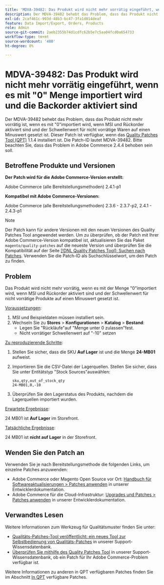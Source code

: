 ```yaml
---
title: 'MDVA-39482: Das Produkt wird nicht mehr vorrätig eingeführt, wenn es mit "0" Menge importiert wird und die Backorder aktiviert sind'
description: Der MDVA-39482 behebt das Problem, dass das Produkt nicht mehr vorrätig ist, wenn es mit "0"importiert wird, wenn MSI und Rückorder aktiviert sind und der Schwellenwert für nicht vorrätige Waren auf einen Minuswert gesetzt ist. Dieser Patch ist verfügbar, wenn das [Quality Patches Tool (QPT)](https://experienceleague.adobe.com/en/docs/commerce-operations/upgrade-guide/patches/overview) 1.1.4 installiert ist. Die Patch-ID lautet MDVA-39482. Bitte beachten Sie, dass das Problem in Adobe Commerce 2.4.4 behoben sein soll.
exl-id: 2caf461c-993d-48b3-bc47-3fa1d014deaf
feature: Data Import/Export, Orders, Products
role: Admin
source-git-commit: 2aeb2355b74d1cdfc62b5e7c5aa04fcd0a654733
workflow-type: tm+mt
source-wordcount: '480'
ht-degree: 0%

---
```


# MDVA-39482: Das Produkt wird nicht mehr vorrätig eingeführt, wenn es mit &quot;0&quot; Menge importiert wird und die Backorder aktiviert sind

Der MDVA-39482 behebt das Problem, dass das Produkt nicht mehr vorrätig ist, wenn es mit &quot;0&quot;importiert wird, wenn MSI und Rückorder aktiviert sind und der Schwellenwert für nicht vorrätige Waren auf einen Minuswert gesetzt ist. Dieser Patch ist verfügbar, wenn das [Quality Patches Tool (QPT)](https://experienceleague.adobe.com/en/docs/commerce-operations/upgrade-guide/patches/overview) 1.1.4 installiert ist. Die Patch-ID lautet MDVA-39482. Bitte beachten Sie, dass das Problem in Adobe Commerce 2.4.4 behoben sein soll.

## Betroffene Produkte und Versionen

**Der Patch wird für die Adobe Commerce-Version erstellt:**

Adobe Commerce (alle Bereitstellungsmethoden) 2.4.1-p1

**Kompatibel mit Adobe Commerce-Versionen:**

Adobe Commerce (alle Bereitstellungsmethoden) 2.3.6 - 2.3.7-p2, 2.4.1 - 2.4.3-p1

>[!NOTE]
>
>Der Patch kann für andere Versionen mit den neuen Versionen des Quality Patches Tool angewendet werden. Um zu überprüfen, ob der Patch mit Ihrer Adobe Commerce-Version kompatibel ist, aktualisieren Sie das Paket `magento/quality-patches` auf die neueste Version und überprüfen Sie die Kompatibilität auf der Seite [[!DNL Quality Patches Tool]: Suchen nach Patches](https://experienceleague.adobe.com/tools/commerce-quality-patches/index.html). Verwenden Sie die Patch-ID als Suchschlüsselwort, um den Patch zu finden.

## Problem

Das Produkt wird nicht mehr vorrätig, wenn es mit der Menge &quot;0&quot;importiert wird, wenn MSI und Rückorder aktiviert sind und der Schwellenwert für nicht vorrätige Produkte auf einen Minuswert gesetzt ist.

<u>Voraussetzungen</u>:

1. MSI und Beispieldaten müssen installiert sein.
1. Wechseln Sie zu **Stores** > **Konfigurationen** > **Katalog** > **Bestand**:
   * Legen Sie &quot;Rückläufe&quot;auf &quot;Menge unter 0 zulassen&quot;fest.
   * Nicht vorrätiger Schwellenwert auf &quot;-10&quot; setzen

<u>Zu reproduzierende Schritte</u>:

1. Stellen Sie sicher, dass die SKU **Auf Lager** ist und die Menge **24-MB01** aufweist.
1. Importieren Sie die CSV-Datei der Lagerquellen. Stellen Sie sicher, dass Sie unter Entitätstyp &quot;Stock Sources&quot;auswählen:

   ```code panel
   sku,qty,out_of_stock_qty
   24-MB01,0,-10
   ```

1. Überprüfen Sie den Lagerstatus des Produkts, nachdem die Lagerquellen importiert wurden.

<u>Erwartete Ergebnisse</u>:

24 MB01 ist **Auf Lager** im Storefront.

<u>Tatsächliche Ergebnisse</u>:

24 MB01 ist **nicht auf Lager** in der Storefront.

## Wenden Sie den Patch an

Verwenden Sie je nach Bereitstellungsmethode die folgenden Links, um einzelne Patches anzuwenden:

* Adobe Commerce oder Magento Open Source vor Ort: [Handbuch für Softwareaktualisierungen > Patches anwenden](https://experienceleague.adobe.com/en/docs/commerce-operations/tools/quality-patches-tool/usage) in unserer Entwicklerdokumentation.
* Adobe Commerce für die Cloud-Infrastruktur: [Upgrades und Patches > Patches anwenden](https://experienceleague.adobe.com/en/docs/commerce-cloud-service/user-guide/develop/upgrade/apply-patches) in unserer Entwicklerdokumentation.

## Verwandtes Lesen

Weitere Informationen zum Werkzeug für Qualitätsmuster finden Sie unter:

* [Qualitäts-Patches-Tool veröffentlicht: ein neues Tool zur Selbstbedienung von Qualitäts-Patches](/help/announcements/adobe-commerce-announcements/magento-quality-patches-released-new-tool-to-self-serve-quality-patches.md) in unserer Support-Wissensdatenbank.
* [Überprüfen Sie mithilfe des Quality Patches Tool](/help/support-tools/patches-available-in-qpt-tool/check-patch-for-magento-issue-with-magento-quality-patches.md) in unserer Support-Wissensdatenbank, ob ein Patch für Ihr Adobe Commerce-Problem verfügbar ist.

Weitere Informationen zu anderen in QPT verfügbaren Patches finden Sie im Abschnitt [In QPT](https://support.magento.com/hc/en-us/sections/360010506631-Patches-available-in-QPT-tool-) verfügbare Patches.
